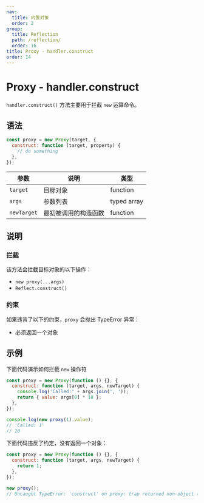 ```yaml
---
nav:
  title: 内置对象
  order: 2
group:
  title: Reflection
  path: /reflection/
  order: 16
title: Proxy - handler.construct
order: 14
---
```


# Proxy - handler.construct

`handler.construct()` 方法主要用于拦截 `new` 运算命令。

## 语法

```js
const proxy = new Proxy(target, {
  construct: function (target, property) {
    // do something
  },
});
```

| 参数        | 说明                 | 类型        |
| ----------- | -------------------- | ----------- |
| `target`    | 目标对象             | function    |
| `args`      | 参数列表             | typed array |
| `newTarget` | 最初被调用的构造函数 | function    |

## 说明

### 拦截

该方法会拦截目标对象的以下操作：

- `new proxy(...args)`
- `Reflect.construct()`

### 约束

如果违背了以下的约束，`proxy` 会抛出 TypeError 异常：

- 必须返回一个对象

## 示例

下面代码演示如何拦截 `new` 操作符

```js
const proxy = new Proxy(function () {}, {
  construct: function (target, args, newTarget) {
    console.log('Called:' + args.join(', '));
    return { value: args[0] * 10 };
  },
});

console.log(new proxy(1).value);
// 'Called: 1'
// 10
```

下面代码违反了约定，没有返回一个对象：

```js
const proxy = new Proxy(function () {}, {
  construct: function (target, args, newTarget) {
    return 1;
  },
});

new proxy();
// Uncaught TypeError: 'construct' on proxy: trap returned non-object ('1')
```
